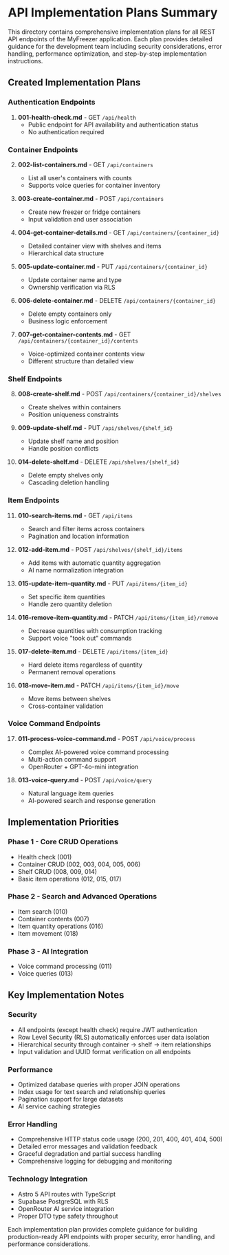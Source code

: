 # API Implementation Plans Summary

This directory contains comprehensive implementation plans for all REST API endpoints of the MyFreezer application. Each plan provides detailed guidance for the development team including security considerations, error handling, performance optimization, and step-by-step implementation instructions.

## Created Implementation Plans

### Authentication Endpoints
1. **001-health-check.md** - GET `/api/health`
   - Public endpoint for API availability and authentication status
   - No authentication required

### Container Endpoints  
2. **002-list-containers.md** - GET `/api/containers`
   - List all user's containers with counts
   - Supports voice queries for container inventory

3. **003-create-container.md** - POST `/api/containers`
   - Create new freezer or fridge containers
   - Input validation and user association

4. **004-get-container-details.md** - GET `/api/containers/{container_id}`
   - Detailed container view with shelves and items
   - Hierarchical data structure

5. **005-update-container.md** - PUT `/api/containers/{container_id}`
   - Update container name and type
   - Ownership verification via RLS

6. **006-delete-container.md** - DELETE `/api/containers/{container_id}`
   - Delete empty containers only
   - Business logic enforcement

7. **007-get-container-contents.md** - GET `/api/containers/{container_id}/contents`
   - Voice-optimized container contents view
   - Different structure than detailed view

### Shelf Endpoints
8. **008-create-shelf.md** - POST `/api/containers/{container_id}/shelves`
   - Create shelves within containers
   - Position uniqueness constraints

9. **009-update-shelf.md** - PUT `/api/shelves/{shelf_id}`
   - Update shelf name and position
   - Handle position conflicts

10. **014-delete-shelf.md** - DELETE `/api/shelves/{shelf_id}`
    - Delete empty shelves only
    - Cascading deletion handling

### Item Endpoints
11. **010-search-items.md** - GET `/api/items`
    - Search and filter items across containers
    - Pagination and location information

12. **012-add-item.md** - POST `/api/shelves/{shelf_id}/items`
    - Add items with automatic quantity aggregation
    - AI name normalization integration

13. **015-update-item-quantity.md** - PUT `/api/items/{item_id}`
    - Set specific item quantities
    - Handle zero quantity deletion

14. **016-remove-item-quantity.md** - PATCH `/api/items/{item_id}/remove`
    - Decrease quantities with consumption tracking
    - Support voice "took out" commands

15. **017-delete-item.md** - DELETE `/api/items/{item_id}`
    - Hard delete items regardless of quantity
    - Permanent removal operations

16. **018-move-item.md** - PATCH `/api/items/{item_id}/move`
    - Move items between shelves
    - Cross-container validation

### Voice Command Endpoints
17. **011-process-voice-command.md** - POST `/api/voice/process`
    - Complex AI-powered voice command processing
    - Multi-action command support
    - OpenRouter + GPT-4o-mini integration

18. **013-voice-query.md** - POST `/api/voice/query`
    - Natural language item queries
    - AI-powered search and response generation

## Implementation Priorities

### Phase 1 - Core CRUD Operations
- Health check (001)
- Container CRUD (002, 003, 004, 005, 006)
- Shelf CRUD (008, 009, 014)
- Basic item operations (012, 015, 017)

### Phase 2 - Search and Advanced Operations  
- Item search (010)
- Container contents (007)
- Item quantity operations (016)
- Item movement (018)

### Phase 3 - AI Integration
- Voice command processing (011)
- Voice queries (013)

## Key Implementation Notes

### Security
- All endpoints (except health check) require JWT authentication
- Row Level Security (RLS) automatically enforces user data isolation
- Hierarchical security through container → shelf → item relationships
- Input validation and UUID format verification on all endpoints

### Performance
- Optimized database queries with proper JOIN operations
- Index usage for text search and relationship queries
- Pagination support for large datasets
- AI service caching strategies

### Error Handling
- Comprehensive HTTP status code usage (200, 201, 400, 401, 404, 500)
- Detailed error messages and validation feedback
- Graceful degradation and partial success handling
- Comprehensive logging for debugging and monitoring

### Technology Integration
- Astro 5 API routes with TypeScript
- Supabase PostgreSQL with RLS
- OpenRouter AI service integration
- Proper DTO type safety throughout

Each implementation plan provides complete guidance for building production-ready API endpoints with proper security, error handling, and performance considerations. 